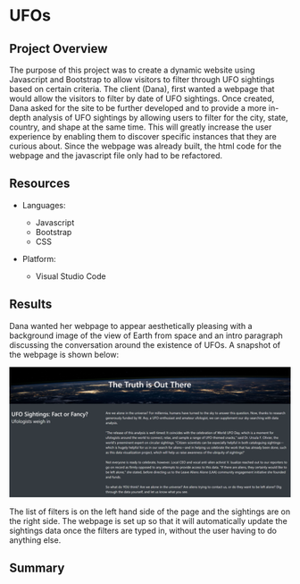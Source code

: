 # UFOs

## Project Overview

The purpose of this project was to create a dynamic website using Javascript and Bootstrap to allow visitors to filter through UFO sightings based on certain criteria. The client (Dana), first wanted a webpage that would allow the visitors to filter by date of UFO sightings. Once created, Dana asked for the site to be further developed and to provide a more in-depth analysis of UFO sightings by allowing users to filter for the city, state, country, and shape at the same time. This will greatly increase the user experience by enabling them to discover specific instances that they are curious about. Since the webpage was already built, the html code for the webpage and the javascript file only had to be refactored.

## Resources

* Languages:
  * Javascript
  * Bootstrap
  * CSS

* Platform:
  * Visual Studio Code

## Results

Dana wanted her webpage to appear aesthetically pleasing with a background image of the view of Earth from space and an intro paragraph discussing the conversation around the existence of UFOs. A snapshot of the webpage is shown below:

![background.png](/resources/background.png)

The list of filters is on the left hand side of the page and the sightings are on the right side. The webpage is set up so that it will automatically update the sightings data once the filters are typed in, without the user having to do anything else. 


## Summary
